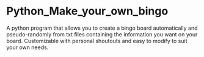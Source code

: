 # Python_Make_your_own_bingo
A python program that allows you to create a bingo board automatically and pseudo-randomly from txt files containing the information you want on your board. Customizable with personal shoutouts and easy to modify to suit your own needs. 
